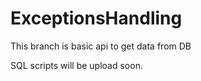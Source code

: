 # ExceptionsHandling


This branch is basic api to get data from DB

SQL scripts will be upload soon.
